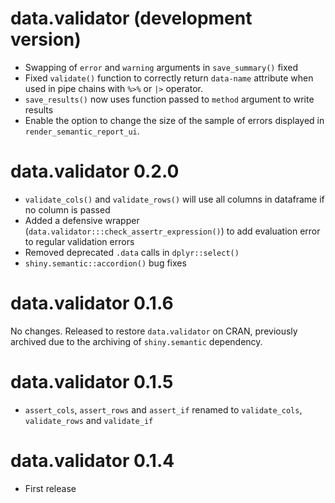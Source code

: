# data.validator (development version)

- Swapping of `error` and `warning` arguments in `save_summary()` fixed
- Fixed `validate()` function to correctly return `data-name` attribute when used in pipe chains with `%>%` or `|>` operator.
- `save_results()` now uses function passed to `method` argument to write results
- Enable the option to change the size of the sample of errors displayed in `render_semantic_report_ui`.

# data.validator 0.2.0

- `validate_cols()` and `validate_rows()` will use all columns in dataframe if no column is passed
- Added a defensive wrapper (`data.validator:::check_assertr_expression()`) to add evaluation error to regular validation errors
- Removed deprecated `.data` calls in `dplyr::select()`
- `shiny.semantic::accordion()` bug fixes

# data.validator 0.1.6

No changes. Released to restore `data.validator` on CRAN, previously archived due to the archiving of `shiny.semantic` dependency.

# data.validator 0.1.5

- `assert_cols`, `assert_rows` and `assert_if` renamed to `validate_cols`, `validate_rows` and `validate_if`

# data.validator 0.1.4

- First release
